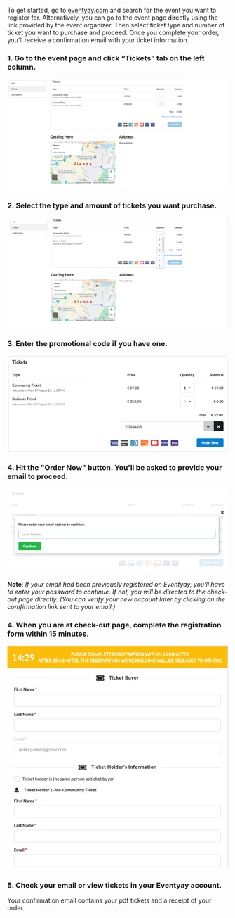 To get started, go to [eventyay.com](eventyay.com) and search for the event you want to register for. Alternatively, you can go to the event page directly using the link provided by the event organizer. Then select ticket type and number of ticket you want to purchase and proceed. 
Once you complete your order, you’ll receive a confirmation email with your ticket information. 

### 1. Go to the event page and click “Tickets” tab on the left column.  
![Buying Ticket](/speakers-and-attendees/images/how-to-buy-ticket1.png)

### 2. Select the type and amount of tickets you want purchase.
![Buying Ticket](/speakers-and-attendees/images/how-to-buy-ticket2.png)

### 3. Enter the promotional code if you have one.
![Buying Ticket](/speakers-and-attendees/images/how-to-buy-ticket5.png)

### 4. Hit the "Order Now" button. You'll be asked to provide your email to proceed. 
![Buying Ticket](/speakers-and-attendees/images/how-to-buy-ticket3.png)

**Note**: *If your email had been previously registered on Eventyay, you'll have to enter your password to continue.
If not, you will be directed to the check-out page directly. (You can verify your new account later by clicking on the comfirmation link sent to your email.)*

### 4. When you are at check-out page, complete the registration form within 15 minutes.
![Buying Ticket](/speakers-and-attendees/images/how-to-buy-ticket4.png)

### 5. Check your email or view tickets in your Eventyay account.
Your confirmation email contains your pdf tickets and a receipt of your order. 
